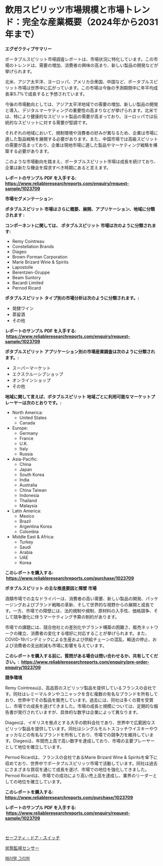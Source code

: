 <p><h1>飲用スピリッツ市場規模と市場トレンド：完全な産業概要（2024年から2031年まで）</h1></p><p><strong>エグゼクティブサマリー</strong></p>
<p><p>ポータブルスピリット市場調査レポートは、市場状況に特化しています。この市場のトレンドは、需要の増加、消費者の興味の高まり、新しい製品の開発などが挙げられます。</p><p>北米、アジア太平洋、ヨーロッパ、アメリカ合衆国、中国など、ポータブルスピリット市場は世界中に広がっています。この市場は今後の予測期間中に年平均成長率5.7%で成長すると予想されています。</p><p>今後の市場動向としては、アジア太平洋地域での需要の増加、新しい製品の開発と導入、デジタルマーケティングの重要性の高まりなどが挙げられます。北米では、特により健康的なスピリット製品の需要が高まっており、ヨーロッパでは伝統的なスピリットに対する需要が堅調です。</p><p>それぞれの地域において、規制環境や消費者の好みが異なるため、企業は市場に適した製品戦略を展開する必要があります。また、中国市場では高級スピリットの需要が高まっており、企業は現地市場に適した製品やマーケティング戦略を構築する必要があります。</p><p>このような市場動向を踏まえ、ポータブルスピリット市場は成長を続けており、企業は新たな機会を探求すべき時期にあると言えます。</p></p>
<p><strong>レポートのサンプル PDF を入手する: <a href="https://www.reliableresearchreports.com/enquiry/request-sample/1023709">https://www.reliableresearchreports.com/enquiry/request-sample/1023709</a></strong></p>
<p><strong>市場セグメンテーション:</strong></p>
<p><strong> ポタブルスピリット 市場はさらに概要、展開、アプリケーション、地域に分類されます :</strong></p>
<p><strong>コンポーネントに関しては、 ポタブルスピリット 市場は次のように分類されます: &nbsp;</strong></p>
<p><ul><li>Remy Cointreau</li><li>Constellation Brands</li><li>Diageo</li><li>Brown-Forman Corporation</li><li>Marie Brizard Wine & Spirits</li><li>Lapostolle</li><li>Berentzen-Gruppe</li><li>Beam Suntory</li><li>Bacardi Limited</li><li>Pernod Ricard</li></ul></p>
<p><strong> ポタブルスピリット タイプ別の市場分析は次のように分類されます。:</strong></p>
<p><ul><li>発酵ワイン</li><li>蒸留酒</li><li>その他</li></ul></p>
<p><strong>レポートのサンプル PDF を入手する: &nbsp;<a href="https://www.reliableresearchreports.com/enquiry/request-sample/1023709">https://www.reliableresearchreports.com/enquiry/request-sample/1023709</a></strong></p>
<p><strong> ポタブルスピリット アプリケーション別の市場産業調査は次のように分類されます。:</strong></p>
<p><ul><li>スーパーマーケット</li><li>エクスクルーシブショップ</li><li>オンラインショップ</li><li>その他</li></ul></p>
<p><strong>地域に関して言えば、ポタブルスピリット 地域ごとに利用可能なマーケットプレーヤーは次のとおりです。:</strong></p>
<p><ul>
    <li>
        North America:
        <ul>
            <li>United States</li>
            <li>Canada</li>
        </ul>
    </li>
    <li>
        Europe:
        <ul>
            <li>Germany</li>
            <li>France</li>
            <li>U.K.</li>
            <li>Italy</li>
            <li>Russia</li>
        </ul>
    </li>
    <li>
        Asia-Pacific:
        <ul>
            <li>China</li>
            <li>Japan</li>
            <li>South Korea</li>
            <li>India</li>
            <li>Australia</li>
            <li>China Taiwan</li>
            <li>Indonesia</li>
            <li>Thailand</li>
            <li>Malaysia</li>
        </ul>
    </li>
    <li>
        Latin America:
        <ul>
            <li>Mexico</li>
            <li>Brazil</li>
            <li>Argentina Korea</li>
            <li>Colombia</li>
        </ul>
    </li>
    <li>
        Middle East & Africa:
        <ul>
            <li>Turkey</li>
            <li>Saudi</li>
            <li>Arabia</li>
            <li>UAE</li>
            <li>Korea</li>
        </ul>
    </li>
    </ul></p>
<p><strong>このレポートを購入する: &nbsp;<a href="https://www.reliableresearchreports.com/purchase/1023709">https://www.reliableresearchreports.com/purchase/1023709</a></strong></p>
<p><strong>ポタブルスピリット の主な推進要因と障壁 市場</strong></p>
<p><p>酒類市場での主なドライバーは、消費者の高い需要、新しい製品の開発、パッケージングおよびブランド戦略の革新、そして世界的な視野からの展開と成長です。一方、市場での障壁には、法的規制や規制、原材料の入手性、価格競争、そして競争激化に伴うマーケティング予算の制約があります。</p><p>市場での課題には、競合他社との差別化やブランド構築の困難さ、販売ネットワークの確立、消費者の変化する嗜好に対応することが挙げられます。また、COVID-19パンデミックによる生産および供給チェーンの混乱、輸送の停止、および消費者の支出削減も市場に影響を与えています。</p></p>
<p><strong>このレポートを購入する前に、質問がある場合は問い合わせるか、共有してください。:&nbsp; <a href="https://www.reliableresearchreports.com/enquiry/pre-order-enquiry/1023709">https://www.reliableresearchreports.com/enquiry/pre-order-enquiry/1023709</a></strong></p>
<p><strong>競争環境</strong></p>
<p><p>Remy Cointreauは、高品質のスピリッツ製品を提供しているフランスの会社です。同社はレミーマルタンやコニャックを含む複数の有名なブランドを所有しており、世界中でその製品を販売しています。過去には、同社は多くの賞を受賞し、市場での成長を遂げてきました。市場の成長と規模については、定期的な報告書が発行されていますが、具体的な数字は企業によって異なります。</p><p>Diageoは、イギリスを拠点とする大手の飲料会社であり、世界中で広範囲なスピリッツ製品を提供しています。同社はシングルモルトスコッチウイスキーやウォッカなどの有名なブランドを所有しており、市場での競争力を維持しています。Diageoは、年間売上高で高い数字を達成しており、市場の主要プレーヤーとして地位を確立しています。</p><p>Pernod Ricardは、フランスの会社であるMarie Brizard Wine & Spiritsを傘下に収めており、世界中でポータブルスピリッツ市場で活動しています。同社は過去にさまざまな買収を通じて成長を遂げ、市場での地位を強化してきました。Pernod Ricardは、市場での成功により高い売上高を達成し、業界のリーダーとしての地位を確立しています。</p></p>
<p><strong>このレポートを購入する: &nbsp; <a href="https://www.reliableresearchreports.com/purchase/1023709">https://www.reliableresearchreports.com/purchase/1023709</a></strong></p>
<p><strong>レポートのサンプル PDF を入手する: &nbsp;<a href="https://www.reliableresearchreports.com/enquiry/request-sample/1023709">https://www.reliableresearchreports.com/enquiry/request-sample/1023709</a></strong><strong></strong></p>
<p>&nbsp;</p>
<p><p><a href="https://github.com/mohamedbakry57/Market-Research-Report-List-3/blob/main/41499458930.md">セーフティ・ドア・スイッチ</a></p><p><a href="https://github.com/schmahlson/Market-Research-Report-List-1/blob/main/20121168929.md">状態監視センサー</a></p><p><a href="https://github.com/JackieFauhey9089475/Market-Research-Report-List-1/blob/main/15055508174.md">패러렐 그리퍼</a></p></p>